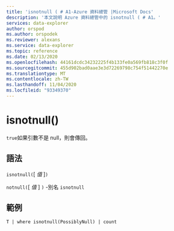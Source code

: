 ```yaml
---
title: 'isnotnull ( # A1-Azure 資料總管 |Microsoft Docs'
description: '本文說明 Azure 資料總管中的 isnotnull ( # A1。'
services: data-explorer
author: orspod
ms.author: orspodek
ms.reviewer: alexans
ms.service: data-explorer
ms.topic: reference
ms.date: 02/13/2020
ms.openlocfilehash: 44161dcdc34232225f4b133fe0a569fb818c3f0f
ms.sourcegitcommit: 455d902bad0aae3e3d72269798c754f51442270e
ms.translationtype: MT
ms.contentlocale: zh-TW
ms.lasthandoff: 11/04/2020
ms.locfileid: "93349370"
---
```

# <a name="isnotnull"></a>isnotnull()

`true`如果引數不是 null，則會傳回。

## <a name="syntax"></a>語法

`isnotnull(`[ *值* ]`)`

`notnull(`[ *值* ] `)` -別名 `isnotnull`

## <a name="example"></a>範例

```kusto
T | where isnotnull(PossiblyNull) | count
```
